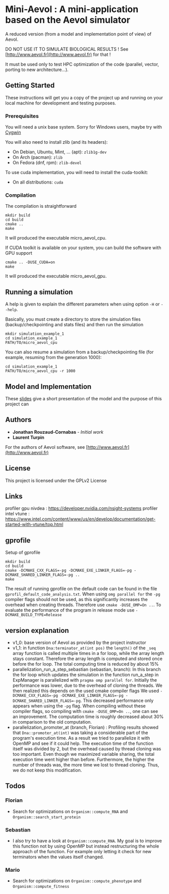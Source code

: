 # Mini-Aevol : A mini-application based on the Aevol simulator

A reduced version (from a model and implementation point of view) of Aevol.

DO NOT USE IT TO SIMULATE BIOLOGICAL RESULTS ! See [http://www.aevol.fr](http://www.aevol.fr) for that !

It must be used only to test HPC optimization of the code (parallel, vector, porting to new architecture...).

## Getting Started

These instructions will get you a copy of the project up and running on your local machine for development and testing purposes.

### Prerequisites
You will need a unix base system. Sorry for Windows users, maybe try with [Cygwin](http://www.cygwin.com/)

You will also need to install zlib (and its headers):
+ On Debian, Ubuntu, Mint, ... (apt): `zlib1g-dev`
+ On Arch (pacman): `zlib`
+ On Fedora (dnf, rpm): `zlib-devel`

To use cuda implementation, you will need to install the cuda-toolkit:
+ On all distributions: `cuda`

### Compilation

The compilation is straightforward
```
mkdir build
cd build
cmake ..
make
```
It will produced the executable micro_aevol_cpu.

If CUDA toolkit is available on your system, you can build the software with GPU support
```
cmake .. -DUSE_CUDA=on
make
```
It will produced the executable micro_aevol_gpu.

## Running a simulation

A help is given to explain the different parameters when using option `-H` or `--help`.

Basically, you must create a directory to store the simulation files (backup/checkpointing and stats files) and then run the simulation
```
mkdir simulation_example_1
cd simulation_example_1
PATH/TO/micro_aevol_cpu
```

You can also resume a simulation from a backup/checkpointing file (for example, resuming from the generation 1000):
```
cd simulation_example_1
PATH/TO/micro_aevol_cpu -r 1000
```

## Model and Implementation

These [slides](/presentation/slides.pdf) give a short presentation of the model and the purpose of this project can

## Authors

* **Jonathan Rouzaud-Cornabas** - *Initial work*
* **Laurent Turpin**

For the authors of Aevol software, see [http://www.aevol.fr](http://www.aevol.fr)

## License

This project is licensed under the GPLv2 License


## Links

profiler gpu nivdea : https://developer.nvidia.com/nsight-systems
profiler intel vtune : https://www.intel.com/content/www/us/en/develop/documentation/get-started-with-vtune/top.html 

## gprofile
Setup of gprofile
```
mkdir build 
cd build 
cmake -DCMAKE_CXX_FLAGS=-pg -DCMAKE_EXE_LINKER_FLAGS=-pg -DCMAKE_SHARED_LINKER_FLAGS=-pg ..
make
```
The result of running gprofile on the default code can be found in the file `gprofil_default_code_analysis.txt`.
When using `omg parallel for` the `-pg` compiler flags should not be used, as this significantly increases the overhead when creating threads.
Therefore use `cmake -DUSE_OMP=On ..`. To evaluate the performance of the program in release mode use `-DCMAKE_BUILD_TYPE=Release`


## version explanation
- v1_0: base version of Aevol as provided by the project instructor
- v1_1: in function `Dna:terminator_at(int pos)` the `length()` of the `_seq` array function is called multiple times in a for loop, while the array length stays constant. Therefore the array length is computed and stored once before the for loop. The total computing time is reduced by about 15%
- parallelization_run_a_step_sebastian (sebastian, branch): In this branch the for loop which updates the simulation in the function run_a_step in ExpManager is parallelized with `pragma omp parallel for`. Initially the performance was lower, due to the overhead of cloning the threads. We then realized this depends on the used cmake compiler flags We used `-DCMAKE_CXX_FLAGS=-pg -DCMAKE_EXE_LINKER_FLAGS=-pg -DCMAKE_SHARED_LINKER_FLAGS=-pg`. This decreased performance only appears when using the `-pg` flag. When compiling without these compiler flags, so compiling with `cmake -DUSE_OMP=On ..`, one can see an improvement. The computation time is roughly decreased about 30% in comparison to the old computation.
- parallelization_promoter_at (branch, Florian) : Profiling results showed that `Dna::promoter_at(int)` was taking a considerable part of
the program's execution time. As a result we tried to parallelize it with OpenMP and see if it could help. The execution time of the function itself was divided by 2, but the overhead caused by thread cloning was too important. Even though we maximized variable sharing, the total execution time went higher than before. Furthermore, the higher the number of threads was, the more time we lost to thread cloning.
Thus, we do not keep this modification.

## Todos

### Florian
* Search for optimizations on `Organism::compute_RNA` and `Organism::search_start_protein`

### Sebastian
* I also try to have a look at `Organism::compute_RNA`. My goal is to improve this function not by using OpenMP but instead restructuring the whole approach of the function. For example only letting it check for new terminators when the values itself changed.

### Mario
* Search for optimizations on `Organism::compute_phenotype` and `Organism::compute_fitness`